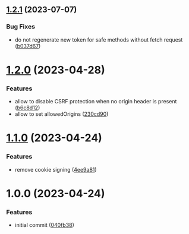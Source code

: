 ## [1.2.1](https://github.com/dasprid/koa-stateless-csrf/compare/v1.2.0...v1.2.1) (2023-07-07)


### Bug Fixes

* do not regenerate new token for safe methods without fetch request ([b037d67](https://github.com/dasprid/koa-stateless-csrf/commit/b037d67c97b8c62da2f2c8b1bfdb33d6b0ca4baa))

# [1.2.0](https://github.com/dasprid/koa-stateless-csrf/compare/v1.1.0...v1.2.0) (2023-04-28)


### Features

* allow to disable CSRF protection when no origin header is present ([b6c8d12](https://github.com/dasprid/koa-stateless-csrf/commit/b6c8d1282fd2ec07fd62f3fe0a4bc7d7a08c04b9))
* allow to set allowedOrigins ([230cd90](https://github.com/dasprid/koa-stateless-csrf/commit/230cd9073b58e627660027789af73275bfc1af6a))

# [1.1.0](https://github.com/dasprid/koa-stateless-csrf/compare/v1.0.0...v1.1.0) (2023-04-24)


### Features

* remove cookie signing ([4ee9a81](https://github.com/dasprid/koa-stateless-csrf/commit/4ee9a8187387e54885ee05e93ddbee954ee826a1))

# 1.0.0 (2023-04-24)


### Features

* initial commit ([040fb38](https://github.com/dasprid/koa-stateless-csrf/commit/040fb386d4177ab07c3049a022ef984927f4ceb4))
